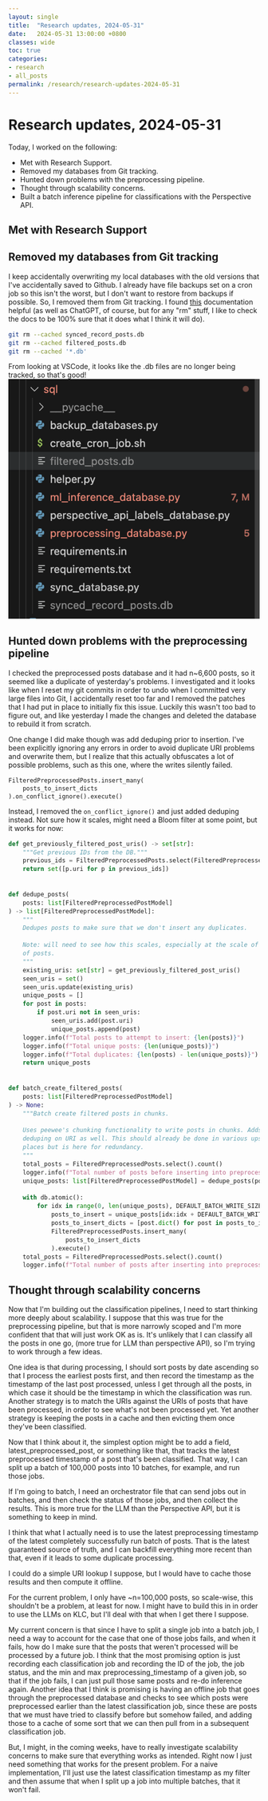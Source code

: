 ```yaml
---
layout: single
title:  "Research updates, 2024-05-31"
date:   2024-05-31 13:00:00 +0800
classes: wide
toc: true
categories:
- research
- all_posts
permalink: /research/research-updates-2024-05-31
---
```

# Research updates, 2024-05-31

Today, I worked on the following:

- Met with Research Support.
- Removed my databases from Git tracking.
- Hunted down problems with the preprocessing pipeline.
- Thought through scalability concerns.
- Built a batch inference pipeline for classifications with the Perspective API.

## Met with Research Support

## Removed my databases from Git tracking
I keep accidentally overwriting my local databases with the old versions that I've accidentally saved to Github. I already have file backups set on a cron job so this isn't the worst, but I don't want to restore from backups if possible. So, I removed them from Git tracking. I found [this](https://git-scm.com/docs/git-rm) documentation helpful (as well as ChatGPT, of course, but for any "rm" stuff, I like to check the docs to be 100% sure that it does what I think it will do).

```bash
git rm --cached synced_record_posts.db
git rm --cached filtered_posts.db
git rm --cached '*.db'
```

From looking at VSCode, it looks like the .db files are no longer being tracked, so that's good!
![DB filetracking](/assets/images/2024-05-31-research-updates/db_filetracking_grey.png)

## Hunted down problems with the preprocessing pipeline
I checked the preprocessed posts database and it had n~6,600 posts, so it seemed like a duplicate of yesterday's problems. I investigated and it looks like when I reset my git commits in order to undo when I committed very large files into Git, I accidentally reset too far and I removed the patches that I had put in place to initially fix this issue. Luckily this wasn't too bad to figure out, and like yesterday I made the changes and deleted the database to rebuild it from scratch.

One change I did make though was add deduping prior to insertion. I've been explicitly ignoring any errors in order to avoid duplicate URI problems and overwrite them, but I realize that this actually obfuscates a lot of possible problems, such as this one, where the writes silently failed.
```
FilteredPreprocessedPosts.insert_many(
    posts_to_insert_dicts
).on_conflict_ignore().execute()
```

Instead, I removed the `on_conflict_ignore()` and just added deduping instead. Not sure how it scales, might need a Bloom filter at some point, but it works for now:

```python
def get_previously_filtered_post_uris() -> set[str]:
    """Get previous IDs from the DB."""
    previous_ids = FilteredPreprocessedPosts.select(FilteredPreprocessedPosts.uri)  # noqa
    return set([p.uri for p in previous_ids])


def dedupe_posts(
    posts: list[FilteredPreprocessedPostModel]
) -> list[FilteredPreprocessedPostModel]:
    """
    Dedupes posts to make sure that we don't insert any duplicates.

    Note: will need to see how this scales, especially at the scale of millions
    of posts.
    """
    existing_uris: set[str] = get_previously_filtered_post_uris()
    seen_uris = set()
    seen_uris.update(existing_uris)
    unique_posts = []
    for post in posts:
        if post.uri not in seen_uris:
            seen_uris.add(post.uri)
            unique_posts.append(post)
    logger.info(f"Total posts to attempt to insert: {len(posts)}")
    logger.info(f"Total unique posts: {len(unique_posts)}")
    logger.info(f"Total duplicates: {len(posts) - len(unique_posts)}")
    return unique_posts


def batch_create_filtered_posts(
    posts: list[FilteredPreprocessedPostModel]
) -> None:
    """Batch create filtered posts in chunks.

    Uses peewee's chunking functionality to write posts in chunks. Adds
    deduping on URI as well. This should already be done in various upstream
    places but is here for redundancy.
    """
    total_posts = FilteredPreprocessedPosts.select().count()
    logger.info(f"Total number of posts before inserting into preprocessed posts database: {total_posts}") # noqa
    unique_posts: list[FilteredPreprocessedPostModel] = dedupe_posts(posts)

    with db.atomic():
        for idx in range(0, len(unique_posts), DEFAULT_BATCH_WRITE_SIZE):
            posts_to_insert = unique_posts[idx:idx + DEFAULT_BATCH_WRITE_SIZE]
            posts_to_insert_dicts = [post.dict() for post in posts_to_insert]
            FilteredPreprocessedPosts.insert_many(
                posts_to_insert_dicts
            ).execute()
    total_posts = FilteredPreprocessedPosts.select().count()
    logger.info(f"Total number of posts after inserting into preprocessed posts database: {total_posts}") # noqa
```

## Thought through scalability concerns
Now that I'm building out the classification pipelines, I need to start thinking more deeply about scalability. I suppose that this was true for the preprocessing pipeline, but that is more narrowly scoped and I'm more confident that that will just work OK as is. It's unlikely that I can classify all the posts in one go, (more true for LLM than perspective API), so I'm trying to work through a few ideas.

One idea is that during processing, I should sort posts by date ascending so that I process the earliest posts first, and then record the timestamp as the timestamp of the last post processed, unless I get through all the posts, in which case it should be the timestamp in which the classification was run. Another strategy is to match the URIs against the URIs of posts that have been processed, in order to see what's not been processed yet. Yet another strategy is keeping the posts in a cache and then evicting them once they've been classified.

Now that I think about it, the simplest option might be to add a field, latest_preprocessed_post, or something like that, that tracks the latest preprocessed timestamp of a post that's been classified. That way, I can split up a batch of 100,000 posts into 10 batches, for example, and run those jobs.

If I'm going to batch, I need an orchestrator file that can send jobs out in batches, and then check the status of those jobs, and then collect the results. This is more true for the LLM than the Perspective API, but it is something to keep in mind.

I think that what I actually need is to use the latest preprocessing timestamp of the latest completely successfully run batch of posts. That is the latest
guaranteed source of truth, and I can backfill everything more recent than that, even if it leads to some duplicate processing.

I could do a simple URI lookup I suppose, but I would have to cache those results and then compute it offline.

For the current problem, I only have ~n=100,000 posts, so scale-wise, this shouldn't be a problem, at least for now. I might have to build this in in
order to use the LLMs on KLC, but I'll deal with that when I get there I suppose.

My current concern is that since I have to split a single job into a batch job, I need a way to account for the case that one of those jobs fails, and when it fails, how do I make sure that the posts that weren't processed will be processed by a future job. I think that the most promising option is just recording each classification job and recording the ID of the job, the job status, and the min and max preprocessing_timestamp of a given job, so that if the job fails, I can just pull those same posts and re-do inference again. Another idea that I think is promising is having an offline job that goes through the preprocessed database and checks to see which posts were preprocessed earlier than the latest classification job, since these are posts that we must have tried to classify before but somehow failed, and adding those to a cache of some sort that we can then pull from in a subsequent classification job.

But, I might, in the coming weeks, have to really investigate scalability concerns to make sure that everything works as intended. Right now I just need something that works for the present problem. For a naive implementation, I'll just use the latest classification timestamp as my filter and then assume that when I split up a job into multiple batches, that it won't fail.
